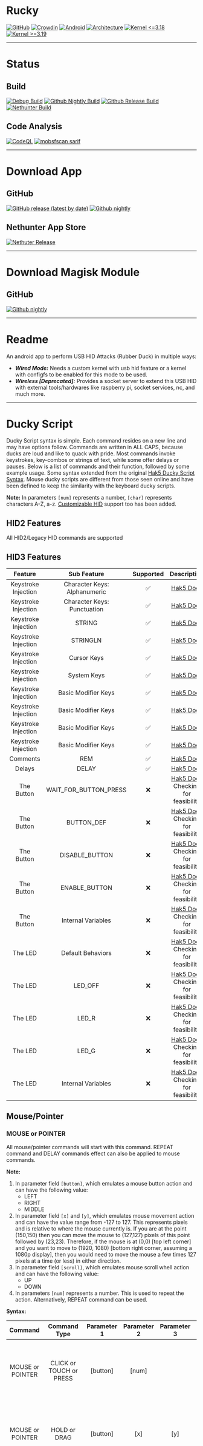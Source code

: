 # Rucky 
[![GitHub](https://img.shields.io/github/license/mayankmetha/Rucky)](https://github.com/mayankmetha/Rucky/blob/master/LICENSE)
[![Crowdin](https://badges.crowdin.net/rucky/localized.svg)](https://crwd.in/rucky)
[![Android](https://img.shields.io/badge/android-6.x%2B-lightgrey)](https://github.com/mayankmetha/Rucky)
[![Architecture](https://img.shields.io/badge/architecture-Independent-blueviolet)](https://github.com/mayankmetha/Rucky)
[![Kernel <=3.18](https://img.shields.io/badge/kernel%20%3C%3D3.18-USB%20HID%20Patch%20Required-red)](https://github.com/mayankmetha/Rucky)
[![Kernel >=3.19](https://img.shields.io/badge/kernel%20%3E%3D3.19-ConfigFS%20Composite%20Gadget%20for%20USB%20Required-red)](https://github.com/mayankmetha/Rucky)

---

# Status
## Build
[![Debug Build](https://github.com/mayankmetha/Rucky/actions/workflows/debug_build.yml/badge.svg)](https://github.com/mayankmetha/Rucky/actions/workflows/debug_build.yml)
[![Github Nightly Build](https://github.com/mayankmetha/Rucky/actions/workflows/github_nightly_build.yml/badge.svg)](https://github.com/mayankmetha/Rucky/actions/workflows/github_nightly_build.yml)
[![Github Release Build](https://github.com/mayankmetha/Rucky/actions/workflows/github_release_build.yml/badge.svg)](https://github.com/mayankmetha/Rucky/actions/workflows/github_release_build.yml)
[![Nethunter Build](https://github.com/mayankmetha/Rucky/actions/workflows/nethunter_build.yml/badge.svg)](https://github.com/mayankmetha/Rucky/actions/workflows/nethunter_build.yml)

## Code Analysis
[![CodeQL](https://github.com/mayankmetha/Rucky/actions/workflows/codeql-analysis.yml/badge.svg)](https://github.com/mayankmetha/Rucky/actions/workflows/codeql-analysis.yml)
[![mobsfscan sarif](https://github.com/mayankmetha/Rucky/actions/workflows/mobsfscan_sarif.yml/badge.svg)](https://github.com/mayankmetha/Rucky/actions/workflows/mobsfscan_sarif.yml)

---

# Download App
## GitHub
[![GitHub release (latest by date)](https://img.shields.io/github/v/release/mayankmetha/Rucky)](https://github.com/mayankmetha/Rucky/releases/latest)
[![Github nightly](https://img.shields.io/badge/nightly-v2.3%20(590)-blueviolet)](https://raw.githubusercontent.com/mayankmetha/Rucky/master/nightly/rucky-nightly.apk)

## Nethunter App Store
[![Nethuter Release](https://img.shields.io/badge/release-v2.2-blue)](https://store.nethunter.com/en/packages/com.mayank.rucky/)

---

# Download Magisk Module
## GitHub
<!-- [![GitHub release (latest by date)](https://img.shields.io/github/v/release/mayankmetha/Rucky)](https://github.com/mayankmetha/Rucky/releases/latest) -->
[![Github nightly](https://img.shields.io/badge/nightly-v2.3%20(590)-blueviolet)](https://raw.githubusercontent.com/mayankmetha/Rucky/master/nightly/rucky.zip)

---

# Readme
An android app to perform USB HID Attacks (Rubber Duck) in multiple ways:
- <b><i>Wired Mode:</i></b> Needs a custom kernel with usb hid feature or a kernel with configfs to be enabled for this mode to be used.
- <b><i>Wireless [Deprecated]:</i></b> Provides a socket server to extend this USB HID with external tools/hardwares like raspberry pi, socket services, nc, and much more.

---

# Ducky Script

Ducky Script syntax is simple. Each command resides on a new line and may have options follow. Commands are written in ALL CAPS, because ducks are loud and like to quack with pride. Most commands invoke keystrokes, key-combos or strings of text, while some offer delays or pauses. Below is a list of commands and their function, followed by some example usage. Some syntax extended from the original [Hak5 Ducky Script Syntax](https://github.com/hak5darren/USB-Rubber-Ducky/wiki/Duckyscript). Mouse ducky scripts are different from those seen online and have been defined to keep the similarity with the keyboard ducky scripts.

<b>Note:</b> In parameters `[num]` represents a number, `[char]` represents characters A-Z, a-z. [Customizable HID](https://mayankmetha.github.io/Rucky-KeyMap/) support too has been added.

## HID2 Features
All HID2/Legacy HID commands are supported

## HID3 Features
 |       Feature       |         Sub Feature          | Supported |                                                  Description                                                   |
|:-------------------:|:----------------------------:|:---------:|:--------------------------------------------------------------------------------------------------------------:|
| Keystroke Injection | Character Keys: Alphanumeric |     ✅     |        [Hak5 Docs](https://docs.hak5.org/hak5-usb-rubber-ducky/ducky-script-basics/keystroke-injection)        |
 | Keystroke Injection | Character Keys: Punctuation  |     ✅     |        [Hak5 Docs](https://docs.hak5.org/hak5-usb-rubber-ducky/ducky-script-basics/keystroke-injection)        |
 | Keystroke Injection |            STRING            |     ✅     |        [Hak5 Docs](https://docs.hak5.org/hak5-usb-rubber-ducky/ducky-script-basics/keystroke-injection)        |
 | Keystroke Injection |           STRINGLN           |     ✅     |        [Hak5 Docs](https://docs.hak5.org/hak5-usb-rubber-ducky/ducky-script-basics/keystroke-injection)        |
 | Keystroke Injection |         Cursor Keys          |     ✅     |        [Hak5 Docs](https://docs.hak5.org/hak5-usb-rubber-ducky/ducky-script-basics/keystroke-injection)        |
 | Keystroke Injection |         System Keys          |     ✅     |        [Hak5 Docs](https://docs.hak5.org/hak5-usb-rubber-ducky/ducky-script-basics/keystroke-injection)        |
 | Keystroke Injection |     Basic Modifier Keys      |     ✅     |        [Hak5 Docs](https://docs.hak5.org/hak5-usb-rubber-ducky/ducky-script-basics/keystroke-injection)        |
 | Keystroke Injection |     Basic Modifier Keys      |     ✅     |        [Hak5 Docs](https://docs.hak5.org/hak5-usb-rubber-ducky/ducky-script-basics/keystroke-injection)        |
 | Keystroke Injection |     Basic Modifier Keys      |     ✅     |        [Hak5 Docs](https://docs.hak5.org/hak5-usb-rubber-ducky/ducky-script-basics/keystroke-injection)        |
 | Keystroke Injection |     Basic Modifier Keys      |     ✅     |        [Hak5 Docs](https://docs.hak5.org/hak5-usb-rubber-ducky/ducky-script-basics/keystroke-injection)        |
 |      Comments       |             REM              |     ✅     |                [Hak5 Docs](https://docs.hak5.org/hak5-usb-rubber-ducky/ducky-script-basics/rem)                |
 |       Delays        |            DELAY             |     ✅     |               [Hak5 Docs](https://docs.hak5.org/hak5-usb-rubber-ducky/ducky-script-basics/delay)               |
|     The Button      |    WAIT_FOR_BUTTON_PRESS     |     ❌     | [Hak5 Docs](https://docs.hak5.org/hak5-usb-rubber-ducky/button/wait_for_button_press) Checking for feasibility |
|     The Button      |          BUTTON_DEF          |     ❌     | [Hak5 Docs](https://docs.hak5.org/hak5-usb-rubber-ducky/button/wait_for_button_press) Checking for feasibility |
|     The Button      |        DISABLE_BUTTON        |     ❌     | [Hak5 Docs](https://docs.hak5.org/hak5-usb-rubber-ducky/button/wait_for_button_press) Checking for feasibility |
|     The Button      |        ENABLE_BUTTON         |     ❌     | [Hak5 Docs](https://docs.hak5.org/hak5-usb-rubber-ducky/button/wait_for_button_press) Checking for feasibility |
|     The Button      |      Internal Variables      |     ❌     | [Hak5 Docs](https://docs.hak5.org/hak5-usb-rubber-ducky/button/wait_for_button_press) Checking for feasibility |
 |       The LED       |      Default Behaviors       |     ❌     |          [Hak5 Docs](https://docs.hak5.org/hak5-usb-rubber-ducky/button/LED) Checking for feasibility          |
 |       The LED       |           LED_OFF            |     ❌     |          [Hak5 Docs](https://docs.hak5.org/hak5-usb-rubber-ducky/button/LED) Checking for feasibility          |
 |       The LED       |            LED_R             |     ❌     |          [Hak5 Docs](https://docs.hak5.org/hak5-usb-rubber-ducky/button/LED) Checking for feasibility          |
 |       The LED       |            LED_G             |     ❌     |          [Hak5 Docs](https://docs.hak5.org/hak5-usb-rubber-ducky/button/LED) Checking for feasibility          |
 |       The LED       |      Internal Variables      |     ❌     |          [Hak5 Docs](https://docs.hak5.org/hak5-usb-rubber-ducky/button/LED) Checking for feasibility          |

## Mouse/Pointer

### MOUSE or POINTER
All mouse/pointer commands will start with this command. REPEAT command and DELAY commands effect can also be applied to mouse commands.

<b>Note:</b>
1. In parameter field `[button]`, which emulates a mouse button action and can have the following value:
    - LEFT
    - RIGHT
    - MIDDLE
2. In parameter field `[x]` and `[y]`, which emulates mouse movement action and can have the value range from -127 to 127. This represents pixels and is relative to where the mouse currently is. If you are at the point (150,150) then you can move the mouse to (127,127) pixels of this point followed by (23,23). Therefore, if the mouse is at (0,0) [top left corner] and you want to move to (1920, 1080) [bottom right corner, assuming a 1080p display], then you would need to move the mouse a few times 127 pixels at a time (or less) in either direction.
3. In parameter field `[scroll]`, which emulates mouse scroll whell action and can have the following value:
    - UP
    - DOWN
4. In parameters `[num]` represents a number. This is used to repeat the action. Alternatively, REPEAT command can be used.

<b>Syntax:</b>

|     Command      |      Command Type       | Parameter 1 | Parameter 2 | Parameter 3 | Parameter 4 |                                    Description                                    |
|:----------------:|:-----------------------:|:-----------:|:-----------:|:-----------:|:-----------:|:---------------------------------------------------------------------------------:|
| MOUSE or POINTER | CLICK or TOUCH or PRESS |  [button]   |    [num]    |             |             |     Mouse button click. Mouse does not move along `[x]` and `[y]` directions.     |
| MOUSE or POINTER |      HOLD or DRAG       |  [button]   |     [x]     |     [y]     |    [num]    | Mouse button click and hold. Mouse can be moved along `[x]` and `[y]` directions. |
| MOUSE or POINTER |    MOVE or TRANSLATE    |     [x]     |     [y]     |    [num]    |             | Mouse button does not click. Mouse can be moved along `[x]` and `[y]` directions. |
| MOUSE or POINTER | KNOB or WHEEL or SCROLL |  [scroll]   |    [num]    |             |             |          Mouse button does not click. Mouse can be scrolled up or down.           |

<b>Example:</b>
```
REM double left click
MOUSE CLICK LEFT 2
REM drag a folder
MOUSE HOLD LEFT 127 45
REM move pointer
MOUSE MOVE 0 0 5
REM scroll a document
MOUSE SCROLL DOWN 10
REM using repeat
MOUSE CLICK LEFT
REPEAT 1
```

---

# Localization
| Status |   Code    |        Language         | Translated |
|:------:|:---------:|:-----------------------:|:----------:|
|   ❌    |   b+ach   |         Acholi          |     0%     |
|   ❌    |    aa     |          Afar           |     0%     |
|   ✅    |    af     |        Afrikaans        |    100%    |
|   ✅    |    ak     |          Akan           |    100%    |
|   ✅    |    sq     |        Albanian         |    100%    |
|   ✅    |    am     |         Amharic         |    100%    |
|   ✅    |    ar     |         Arabic          |    100%    |
|   ❌    |    an     |        Aragonese        |     0%     |
|   ✅    |    hy     |        Armenian         |    100%    |
|   ❌    |    as     |        Assamese         |     0%     |
|   ❌    |   b+ast   |        Asturian         |     0%     |
|   ❌    |    av     |         Avaric          |     0%     |
|   ❌    |    ae     |         Avestan         |     0%     |
|   ❌    |    ay     |         Aymara          |     0%     |
|   ✅    |    az     |       Azerbaijani       |    100%    |
|   ❌    |   b+ban   |        Balinese         |     0%     |
|   ❌    |   b+bal   |         Balochi         |     0%     |
|   ❌    |    bm     |         Bambara         |     0%     |
|   ❌    |    ba     |         Bashkir         |     0%     |
|   ✅    |    eu     |         Basque          |    100%    |
|   ✅    |    be     |       Belarusian        |    100%    |
|   ✅    |    bn     |         Bengali         |    100%    |
|   🚧   |   b+ber   |         Berber          |    41%     |
|   ❌    |    bh     |         Bihari          |     0%     |
|   ❌    |    bi     |         Bislama         |     0%     |
|   ✅    |    bs     |         Bosnian         |    100%    |
|   ✅    |    br     |         Breton          |    100%    |
|   ✅    |    bg     |        Bulgarian        |    100%    |
|   ❌    |    my     |         Burmese         |     0%     |
|   ✅    |    ca     |         Catalan         |    100%    |
|   ❌    |   b+ceb   |         Cebuano         |     0%     |
|   ❌    |    ch     |        Chamorro         |     0%     |
|   ❌    |    ce     |         Chechen         |     0%     |
|   ❌    |   b+chr   |        Cherokee         |     0%     |
|   ✅    |    ny     |          Chewa          |    100%    |
|   ✅    |  zh-rCN   |   Chinese Simplified    |    100%    |
|   ✅    |  zh-rTW   |   Chinese Traditional   |    100%    |
|   ❌    |    cv     |         Chuvash         |     0%     |
|   ❌    |    kw     |         Cornish         |     0%     |
|   ✅    |    co     |        Corsican         |    100%    |
|   ❌    |    cr     |          Cree           |     0%     |
|   ✅    |    hr     |        Croatian         |    100%    |
|   ✅    |    cs     |          Czech          |    100%    |
|   ✅    |    da     |         Danish          |    100%    |
|   ❌    |    dv     |         Dhivehi         |     0%     |
|   ✅    |    nl     |          Dutch          |    100%    |
|   ❌    |    dz     |        Dzongkha         |     0%     |
|   ✅    |  en-rGB   |      English (UK)       |    100%    |
|   ✅    |  en-rUS   |      English (US)       |    100%    |
|   ✅    |    eo     |        Esperanto        |    100%    |
|   ✅    |    et     |        Estonian         |    100%    |
|   ✅    |    ee     |           Ewe           |    100%    |
|   ❌    |    fo     |         Faroese         |     0%     |
|   ❌    |    fj     |         Fijian          |     0%     |
|   ✅    |   b+fil   |        Filipino         |    100%    |
|   ✅    |    fi     |         Finnish         |    100%    |
|   ✅    |    fr     |         French          |    100%    |
|   ✅    |    fy     |         Frisian         |    100%    |
|   ❌    |   b+fur   |        Friulian         |     0%     |
|   ❌    |    ff     |          Fula           |     0%     |
|   ❌    |   b+gaa   |           Ga            |     0%     |
|   ✅    |    gl     |        Galician         |    100%    |
|   ✅    |    ka     |        Georgian         |    100%    |
|   ✅    |    de     |         German          |    100%    |
|   ❌    |   b+got   |         Gothic          |     0%     |
|   ✅    |    el     |          Greek          |    100%    |
|   ❌    |    kl     |       Greenlandic       |     0%     |
|   ✅    |    gn     |         Guarani         |    100%    |
|   ✅    |    gu     |        Gujarati         |    100%    |
|   ✅    |    ht     |     Haitian Creole      |    100%    |
|   ✅    |    ha     |          Hausa          |    100%    |
|   ✅    |   b+haw   |        Hawaiian         |    100%    |
|   ✅    |    iw     |         Hebrew          |    100%    |
|   ❌    |    hz     |         Herero          |     0%     |
|   ❌    |   b+hil   |       Hiligaynon        |     0%     |
|   ✅    |    hi     |          Hindi          |    100%    |
|   ❌    |    ho     |        Hiri Motu        |     0%     |
|   ❌    |   b+hmn   |          Hmong          |     0%     |
|   ✅    |    hu     |        Hungarian        |    100%    |
|   ✅    |    is     |        Icelandic        |    100%    |
|   ❌    |    io     |           Ido           |     0%     |
|   ✅    |    ig     |          Igbo           |    100%    |
|   ❌    |   b+ilo   |         Ilokano         |     0%     |
|   ✅    |    in     |       Indonesian        |    100%    |
|   ❌    |    iu     |        Inuktitut        |     0%     |
|   ✅    |    ga     |          Irish          |    100%    |
|   ✅    |    it     |         Italian         |    100%    |
|   ✅    |    ja     |        Japanese         |    100%    |
|   ✅    |    jv     |        Javanese         |    100%    |
|   ❌    |   b+kab   |         Kabyle          |     0%     |
|   ✅    |    kn     |         Kannada         |    100%    |
|   ✅    |   b+pam   |       Kapampangan       |    100%    |
|   ❌    |    ks     |        Kashmiri         |     0%     |
|   ❌    |   b+csb   |        Kashubian        |     0%     |
|   ✅    |    kk     |         Kazakh          |    100%    |
|   ❌    |    km     |          Khmer          |     0%     |
|   ✅    |    rw     |       Kinyarwanda       |    100%    |
|   ❌    |   b+tlh   |         Klingon         |     0%     |
|   ❌    |    kv     |          Komi           |     0%     |
|   ❌    |    kg     |          Kongo          |     0%     |
|   ❌    |   b+kok   |         Konkani         |     0%     |
|   ✅    |    ko     |         Korean          |    100%    |
|   ✅    |    ku     |         Kurdish         |    100%    |
|   ❌    |    kj     |        Kwanyama         |     0%     |
|   ✅    |    ky     |         Kyrgyz          |    100%    |
|   ✅    |    lo     |           Lao           |    100%    |
|   ✅    |    la     |          Latin          |    100%    |
|   ✅    |    lv     |         Latvian         |    100%    |
|   ❌    |    li     |       Limburgish        |     0%     |
|   ✅    |    ln     |         Lingala         |    100%    |
|   ✅    |    lt     |       Lithuanian        |    100%    |
|   ❌    |   b+jbo   |         Lojban          |     0%     |
|   ❌    |   b+nds   |       Low German        |     0%     |
|   ❌    |   b+dsb   |      Lower Sorbian      |     0%     |
|   ✅    |    lg     |         Luganda         |    100%    |
|   ❌    |   b+luy   |          Luhya          |     0%     |
|   ❌    |    lb     |      Luxembourgish      |     0%     |
|   ✅    |    mk     |       Macedonian        |    100%    |
|   ❌    |   b+mai   |        Maithili         |     0%     |
|   ✅    |    mg     |        Malagasy         |    100%    |
|   ✅    |    ms     |          Malay          |    100%    |
|   ✅    |    ml     |        Malayalam        |    100%    |
|   ✅    |    mt     |         Maltese         |    100%    |
|   ❌    |    gv     |          Manx           |     0%     |
|   ✅    |    mi     |          Maori          |    100%    |
|   ❌    |   b+arn   |       Mapudungun        |     0%     |
|   ✅    |    mr     |         Marathi         |    100%    |
|   ❌    |    mh     |       Marshallese       |     0%     |
|   ❌    |   b+moh   |         Mohawk          |     0%     |
|   ✅    |    mn     |        Mongolian        |    100%    |
|   ❌    |   b+mos   |          Mossi          |     0%     |
|   ❌    |    na     |          Nauru          |     0%     |
|   ❌    |    ng     |         Ndonga          |     0%     |
|   ✅    |    ne     |         Nepali          |    100%    |
|   ❌    |    se     |      Northern Sami      |     0%     |
|   ✅    |   b+nso   |     Northern Sotho      |    100%    |
|   ✅    |    no     |        Norwegian        |    100%    |
|   ✅    |    nb     |    Norwegian Bokmal     |    100%    |
|   ✅    |    nn     |    Norwegian Nynorsk    |    100%    |
|   ❌    |    oc     |         Occitan         |     0%     |
|   🚧   |    or     |          Odia           |    26%     |
|   ❌    |    oj     |         Ojibwe          |     0%     |
|   ✅    |    om     |          Oromo          |    100%    |
|   ❌    |    os     |        Ossetian         |     0%     |
|   ❌    |    pi     |          Pali           |     0%     |
|   ❌    |   b+pap   |       Papiamento        |     0%     |
|   ✅    |    ps     |         Pashto          |    100%    |
|   ✅    |    fa     |         Persian         |    100%    |
|   ✅    |    pl     |         Polish          |    100%    |
|   ✅    |    pt     |     Portuguese (PT)     |    100%    |
|   ✅    |  pt-rBR   |     Portuguese (BR)     |    100%    |
|   ✅    |    pa     |         Punjabi         |    100%    |
|   ✅    |    qu     |         Quechua         |    100%    |
|   ✅    |    ro     |        Romanian         |    100%    |
|   ❌    |    rm     |         Romansh         |     0%     |
|   ❌    |    rn     |          Rundi          |     0%     |
|   ✅    |    ru     |         Russian         |    100%    |
|   ❌    |    sg     |          Sango          |     0%     |
|   ❌    |    sa     |        Sanskrit         |     0%     |
|   🚧   |   b+sat   |         Santali         |    80%     |
|   ❌    |    sc     |        Sardinian        |     0%     |
|   ❌    |   b+sco   |          Scots          |     0%     |
|   ✅    |    gd     |     Scottish Gaelic     |    100%    |
|   ✅    |    sr     |   Serbian (Cyrillic)    |    100%    |
|   ❌    | b+sr+Latn |     Serbian (Latin)     |     0%     |
|   ✅    |    sn     |          Shona          |    100%    |
|   ❌    |    ii     |       Sichuan Yi        |     0%     |
|   ✅    |    sd     |         Sindhi          |    100%    |
|   ✅    |    si     |         Sinhala         |    100%    |
|   ✅    |    sk     |         Slovak          |    100%    |
|   ✅    |    sl     |        Slovenian        |    100%    |
|   ✅    |    so     |         Somali          |    100%    |
|   ❌    |   b+son   |         Songhay         |     0%     |
|   ❌    |    nr     |    Southern Ndebele     |     0%     |
|   ❌    |   b+sma   |      Southern Sami      |     0%     |
|   ❌    |    st     |     Southern Sotho      |     0%     |
|   ✅    |    es     |      Spanish (ES)       |    100%    |
|   ✅    | b+es+419  | Spanish (Latin America) |    100%    |
|   ✅    |    su     |        Sundanese        |    100%    |
|   ✅    |    sw     |         Swahili         |    100%    |
|   ❌    |    ss     |          Swati          |     0%     |
|   ✅    |    sv     |         Swedish         |    100%    |
|   ❌    |   b+syc   |         Syriac          |     0%     |
|   ❌    |    tl     |         Tagalog         |     0%     |
|   ❌    |    ty     |        Tahitian         |     0%     |
|   ✅    |    tg     |          Tajik          |    100%    |
|   ✅    |    ta     |          Tamil          |    100%    |
|   ✅    |    tt     |          Tatar          |    100%    |
|   ✅    |    te     |         Telugu          |    100%    |
|   ✅    |    th     |          Thai           |    100%    |
|   ❌    |    bo     |         Tibetan         |     0%     |
|   ✅    |    ti     |        Tigrinya         |    100%    |
|   ❌    |    ts     |         Tsonga          |     0%     |
|   ❌    |    tn     |         Tswana          |     0%     |
|   ✅    |    tr     |         Turkish         |    100%    |
|   ✅    |    tk     |         Turkmen         |    100%    |
|   ✅    |    uk     |        Ukrainian        |    100%    |
|   ❌    |   b+hsb   |      Upper Sorbian      |     0%     |

---

# Featuring Rucky
- [Kali Linux 2019.3 Release](https://www.kali.org/blog/kali-linux-2019-3-release/)
- [Kali Linux 2021.1 Release](https://www.kali.org/blog/kali-linux-2021-1-release/)
- [Prog.World](https://prog.world/kali-linux-nethunter-on-android-part-3-breaking-the-distance/)
- [ProgrammerSought](https://www.programmersought.com/article/30497171179/)
- [Dark_Mechanic YouTube Channel](https://youtu.be/ic-X-FCLNk8)
- [AV SHIVA NORO YouTube Channel](https://youtu.be/4clbu41cEQ0)
- [Android Infosec YouTube Channel](https://www.youtube.com/watch?v=_NDXzGPh_BQ)
- [Android Infosec Facebook Post](https://www.facebook.com/AndroidInfoSec/posts/4101537619869708)

---

# Legacy Work
[![RPi](https://img.shields.io/badge/Raspberry%20Pi-0%20W-maroon)](https://github.com/mayankmetha/Rucky-Ext-RPi)
[![HID](https://img.shields.io/badge/Project-Legacy%20HID-lightgreen)](https://github.com/mayankmetha/Rucky-Legacy-HID)
[![Android](https://img.shields.io/badge/android-4.4.x-green)](https://github.com/mayankmetha/Rucky/releases/tag/1.9)
[![Android](https://img.shields.io/badge/android-5.x-green)](https://github.com/mayankmetha/Rucky/releases/tag/1.9)
